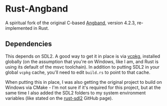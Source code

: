 # Rust-Angband

A spiritual fork of the original C-based [Angband](https://angband.github.io/angband), version 4.2.3, re-implemented in Rust.

## Dependencies
This depends on SDL2. A good way to get it in place is via [vcpkg](https://github.com/microsoft/vcpkg), installed globally (on the assumption that you're on Windows, like I am, and Rust is using its default of the msvc toolchain). In addition to putting SDL2 in your global `vcpkg` cache, you'll need to edit `build.rs` to point to that cache.

When putting this in place, I was also getting the original project to build on Windows via CMake - I'm not sure if it's required for this project, but at the same time I also added the SDL2 folders to my system environment variables (like stated on the [rust-sdl2](https://github.com/Rust-SDL2/rust-sdl2#windows-msvc-with-vcpkg) GitHub page).